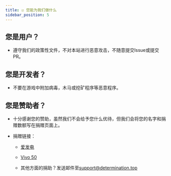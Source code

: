 ```yaml
---
title: ☑ 您能为我们做什么
sidebar_position: 5
---
```

## 您是用户？

- 遵守我们的政策性文件，不对本站进行恶意攻击，不随意提交Issue或提交PR。
  

## 您是开发者？

- 不要在游戏中附加病毒，木马或挖矿程序等恶意程序。
  

## 您是赞助者？

- 十分感谢您的赞助，虽然我们不会给予您什么优待，但我们会将您的名字和捐赠数额写在捐赠页面上。
  
- 捐赠链接：
  
  - [爱发电](https://afdian.net/a/DTDownSite)
    
  - [Vivo 50](https://www.determination.top/img/reward.png)
    
  - 其他方面的捐助？发送邮件至[support@determination.top](mailto:support@determination.top)
